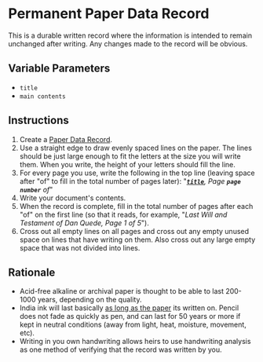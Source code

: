 # Permanent Paper Data Record

This is a durable written record where the information is intended to remain unchanged after writing. Any changes made to the record will be obvious.

## Variable Parameters

* `title`
* `main contents`

## Instructions

1. Create a [Paper Data Record](Paper-Data-Record.md).
2. Use a straight edge to draw evenly spaced lines on the paper. The lines should be just large enough to fit the letters at the size you will write them. When you write, the height of your letters should fill the line. 
3. For every page you use, write the following in the top line (leaving space after "of" to fill in the total number of pages later):
   "*<u>**`title`**</u>, Page **`page number`** of*"
4. Write your document's contents.
5. When the record is complete, fill in the total number of pages after each "of" on the first line (so that it reads, for example, "*Last Will and Testament of Dan Quede, Page 1 of 5*").
6. Cross out all empty lines on all pages and cross out any empty unused space on lines that have writing on them. Also cross out any large empty space that was not divided into lines.

## Rationale

* Acid-free alkaline or archival paper is thought to be able to last 200-1000 years, depending on the quality.
* India ink will last basically [as long as the paper](http://youaskandy.com/questions-answers/25-article-series-1950/15719-what-is-india-ink-made-of.html) its written on. Pencil does not fade as quickly as pen, and can last for 50 years or more if kept in neutral conditions (away from light, heat, moisture, movement, etc).
* Writing in you own handwriting allows heirs to use handwriting analysis as one method of verifying that the record was written by you. 